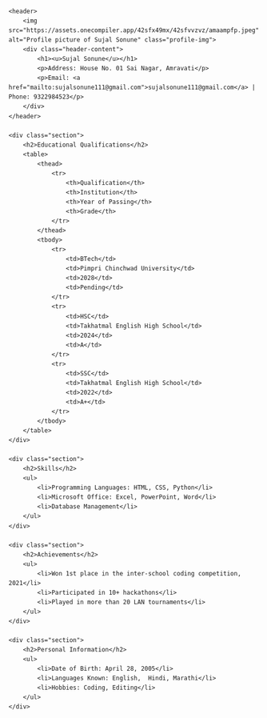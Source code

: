 <!DOCTYPE html>
<html lang="en">
<head>
    <meta charset="UTF-8">
    <meta name="viewport" content="width=device-width, initial-scale=1.0">
    <title>Resume</title>
    <style>
        body {
            font-family: 'Times New Roman', Consolas;
            margin: 20px;
            line-height: 1.6;
        }
        h1, h2 {
            color: #333;
        }
        table {
            width: 100%;
            border-collapse: collapse;
            margin-bottom: 20px;
        }
        table, th, td {
            border: 1px solid #ddd;
        }
        th, td {
            padding: 8px;
            text-align: left;
        }
        th {
            background-color: #f4f4f4;
        }
        .section {
            margin-bottom: 20px;
        }
        .profile-img {
            position: absolute;
            top: 20px;
            left: 20px; 
            border-radius: 10%; 
            width: 150px; 
            height: 150px; 
            object-fit: cover; 
        }
        .header-content {
            position: relative;
            padding-left: 180px; 
            overflow: auto;
        }
    </style>
</head>
<body>

    <header>
        <img src="https://assets.onecompiler.app/42sfx49mx/42sfvvzvz/amaampfp.jpeg" alt="Profile picture of Sujal Sonune" class="profile-img">
        <div class="header-content">
            <h1><u>Sujal Sonune</u></h1>
            <p>Address: House No. 01 Sai Nagar, Amravati</p>
            <p>Email: <a href="mailto:sujalsonune111@gmail.com">sujalsonune111@gmail.com</a> | Phone: 9322984523</p>
        </div>
    </header>

    <div class="section">
        <h2>Educational Qualifications</h2>
        <table>
            <thead>
                <tr>
                    <th>Qualification</th>
                    <th>Institution</th>
                    <th>Year of Passing</th>
                    <th>Grade</th>
                </tr>
            </thead>
            <tbody>
                <tr>
                    <td>BTech</td>
                    <td>Pimpri Chinchwad University</td>
                    <td>2028</td>
                    <td>Pending</td>
                </tr>
                <tr>
                    <td>HSC</td>
                    <td>Takhatmal English High School</td>
                    <td>2024</td>
                    <td>A</td>
                </tr>
                <tr>
                    <td>SSC</td>
                    <td>Takhatmal English High School</td>
                    <td>2022</td>
                    <td>A+</td>
                </tr>
            </tbody>
        </table>
    </div>

    <div class="section">
        <h2>Skills</h2>
        <ul>
            <li>Programming Languages: HTML, CSS, Python</li>
            <li>Microsoft Office: Excel, PowerPoint, Word</li>
            <li>Database Management</li>
        </ul>
    </div>

    <div class="section">
        <h2>Achievements</h2>
        <ul>
            <li>Won 1st place in the inter-school coding competition, 2021</li>
            <li>Participated in 10+ hackathons</li>
            <li>Played in more than 20 LAN tournaments</li>
        </ul>
    </div>

    <div class="section">
        <h2>Personal Information</h2>
        <ul>
            <li>Date of Birth: April 28, 2005</li>
            <li>Languages Known: English,  Hindi, Marathi</li>
            <li>Hobbies: Coding, Editing</li>
        </ul>
    </div>

</body>
</html>
